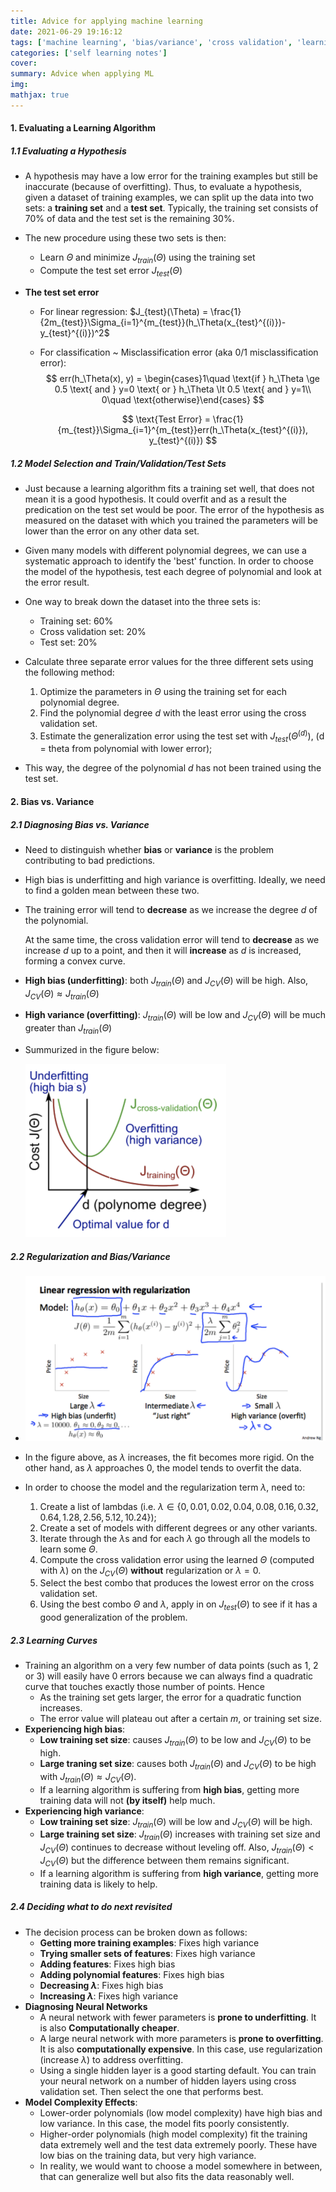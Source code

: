 ```yaml
---
title: Advice for applying machine learning
date: 2021-06-29 19:16:12
tags: ['machine learning', 'bias/variance', 'cross validation', 'learning curves']
categories: ['self learning notes']
cover:
summary: Advice when applying ML
img:
mathjax: true
---
```


#### 1. Evaluating a Learning Algorithm

##### 1.1 Evaluating a Hypothesis

* A hypothesis may have a low error for the training examples but still be inaccurate (because of overfitting). Thus, to evaluate a hypothesis, given a dataset of training examples, we can split up the data into two sets: a **training set** and a **test set**. Typically, the training set consists of $70\%$ of data and the test set is the remaining $30\%$.

* The new procedure using these two sets is then:

  * Learn $\Theta$ and minimize $J_{train}(\Theta)$ using the training set
  * Compute the test set error $J_{test}(\Theta)$

* **The test set error**

  * For linear regression: $J_{test}(\Theta) = \frac{1}{2m_{test}}\Sigma_{i=1}^{m_{test}}(h_\Theta(x_{test}^{(i)})-y_{test}^{(i)})^2$

  * For classification ~ Misclassification error (aka $0/1$ misclassification error): 
    $$
    err(h_\Theta(x), y) = \begin{cases}1\quad \text{if } h_\Theta \ge 0.5 \text{ and } y=0 \text{ or } h_\Theta \lt 0.5 \text{ and } y=1\\ 0\quad \text{otherwise}\end{cases}
    $$
    
    $$
    \text{Test Error} = \frac{1}{m_{test}}\Sigma_{i=1}^{m_{test}}err(h_\Theta(x_{test}^{(i)}), y_{test}^{(i)})
    $$

##### 1.2 Model Selection and Train/Validation/Test Sets

* Just because a learning algorithm fits a training set well, that does not mean it is a good hypothesis. It could overfit and as a result the predication on the test set would be poor. The error of the hypothesis as measured on the dataset with which you trained the parameters will be lower than the error on any other data set.

* Given many models with different polynomial degrees, we can use a systematic approach to identify the 'best' function. In order to choose the model of the hypothesis, test each degree of polynomial and look at the error result.
* One way to break down the dataset into the three sets is:
  * Training set: $60\%$
  * Cross validation set: $20\%$
  * Test set: $20\%$
* Calculate three separate error values for the three different sets using the following method:
  1. Optimize the parameters in $\Theta$ using the training set for each polynomial degree.
  2. Find the polynomial degree $d$ with the least error using the cross validation set.
  3. Estimate the generalization error using the test set with $J_{test}(\Theta^{(d)})$, (d = theta from polynomial with lower error);
* This way, the degree of the polynomial $d$ has not been trained using the test set.

#### 2. Bias vs. Variance

##### 2.1 Diagnosing Bias vs. Variance

* Need to distinguish whether **bias** or **variance** is the problem contributing to bad predictions.

* High bias is underfitting and high variance is overfitting. Ideally, we need to find a golden mean between these two.

* The training error will tend to **decrease** as we increase the degree $d$ of the polynomial.

  At the same time, the cross validation error will tend to **decrease** as we increase $d$ up to a point, and then it will **increase** as $d$ is increased, forming a convex curve.

* **High bias (underfitting)**: both $J_{train}(\Theta)$ and $J_{CV}(\Theta)$ will be high. Also, $J_{CV}(\Theta) \approx J_{train}(\Theta)$

* **High variance (overfitting)**: $J_{train}(\Theta)$ will be low and $J_{CV}(\Theta)$ will be much greater than $J_{train}(\Theta)$

* Summurized in the figure below:

  <img src="Advice-for-applying-machine-learning/BiasAndVariance.png" style="zoom:50%;" />

##### 2.2 Regularization and Bias/Variance

* <img src="Advice-for-applying-machine-learning/RegularizationAndBias:Variance.png" style="zoom:50%;" />

* In the figure above, as $\lambda$ increases, the fit becomes more rigid. On the other hand, as $\lambda$ approaches $0$, the model tends to overfit the data.
* In order to choose the model and the regularization term $\lambda$, need to:
  1. Create a list of lambdas (i.e. $\lambda \in \{0, 0.01, 0.02, 0.04, 0.08, 0.16, 0.32, 0.64, 1.28, 2.56, 5.12, 10.24\}$);
  2. Create a set of models with different degrees or any other variants.
  3. Iterate through the $\lambda$s and for each $\lambda$ go through all the models to learn some $\Theta$.
  4. Compute the cross validation error using the learned $\Theta$ (computed with $\lambda$) on the $J_{CV}(\Theta)$ **without** regularization or $\lambda = 0$.
  5. Select the best combo that produces the lowest error on the cross validation set.
  6. Using the best combo $\Theta$ and $\lambda$, apply in on $J_{test}(\Theta)$ to see if it has a good generalization of the problem.

##### 2.3 Learning Curves

* Training an algorithm on a very few number of data points (such as 1, 2 or 3) will easily have 0 errors because we can always find a quadratic curve that touches exactly those number of points. Hence
  * As the training set gets larger, the error for a quadratic function increases.
  * The error value will plateau out after a certain $m$, or training set size.
* **Experiencing high bias**:
  * **Low training set size**: causes $J_{train}(\Theta)$ to be low and $J_{CV}(\Theta)$ to be high.
  * **Large traning set size**: causes both $J_{train}(\Theta)$ and $J_{CV}(\Theta)$ to be high with $J_{train}(\Theta) \approx J_{CV}(\Theta)$.
  * If a learning algorithm is suffering from **high bias**, getting more training data will not **(by itself)** help much.
* **Experiencing high variance**:
  * **Low training set size**: $J_{train}(\Theta)$ will be low and $J_{CV}(\Theta)$ will be high.
  * **Large training set size**: $J_{train}(\Theta)$ increases with training set size and $J_{CV}(\Theta)$ continues to decrease without leveling off. Also, $J_{train}(\Theta) \lt J_{CV}(\Theta)$ but the difference between them remains significant.
  * If a learning algorithm is suffering from **high variance**, getting more training data is likely to help.

##### 2.4 Deciding what to do next revisited

* The decision process can be broken down as follows:
  * **Getting more training examples**: Fixes high variance
  * **Trying smaller sets of features**: Fixes high variance
  * **Adding features**: Fixes high bias
  * **Adding polynomial features**: Fixes high bias
  * **Decreasing $\lambda$**: Fixes high bias
  * **Increasing $\lambda$**: Fixes high variance
* **Diagnosing Neural Networks**
  * A neural network with fewer parameters is **prone to underfitting**. It is also **Computationally cheaper**.
  * A large neural network with more parameters is **prone to overfitting**. It is also **computationally expensive**. In this case, use regularization (increase $\lambda$) to address overfitting.
  * Using a single hidden layer is a good starting default. You can train your neural network on a number of hidden layers using cross validation set. Then select the one that performs best.
* **Model Complexity Effects**:
  * Lower-order polynomials (low model complexity) have high bias and low variance. In this case, the model fits poorly consistently.
  * Higher-order polynomials (high model complexity) fit the training data extremely well and the test data extremely poorly. These have low bias on the training data, but very high variance.
  * In reality, we would want to choose a model somewhere in between, that can generalize well but also fits the data reasonably well.
